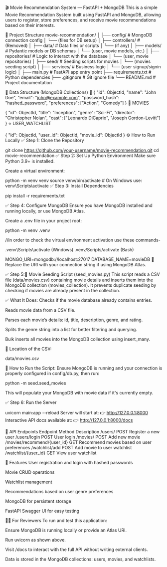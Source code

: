 🎬 Movie Recommendation System — FastAPI + MongoDB
This is a simple Movie Recommendation System built using FastAPI and MongoDB, allowing users to register, store preferences, and receive movie recommendations based on their interests.

📁 Project Structure
movie-recommendation/
│
├── config/                     # MongoDB connection config
│   └── (files for DB setup)
│
├── controllers/               # (Removed)
│
├── data/                      # Data files or scripts
│   └── (if any)
│
├── models/                    # Pydantic models or DB schemas
│   └── (user, movie models, etc.)
│
├── repositories/              # Logic to interact with the database
│   └── (user, movie repositories)
│
├── seed/                      # Seeding scripts for movies
│   └── (movies seeding script)
│
├── services/                  # Business logic
│   └── (user signup/signin logic)
│
├── main.py                    # FastAPI app entry point
├── requirements.txt           # Python dependencies
├── .gitignore                 # Git ignore file
└── README.md                  # Project documentation

🧠 Data Structure (MongoDB Collections)
🧍
{
  "id": ObjectId,
  "name": "John Doe",
  "email": "john@example.com",
  "password_hash": "hashed_password",
  "preferences": ["Action", "Comedy"]
}
🎥 MOVIES

{
  "id": ObjectId,
  "title": "Inception",
  "genre": "Sci-Fi",
  "director": "Christopher Nolan",
  "cast": ["Leonardo DiCaprio", "Joseph Gordon-Levitt"]
}
⭐ USER_WATCHLIST

{
  "id": ObjectId,
  "user_id": ObjectId,
  "movie_id": ObjectId
}
⚙️ How to Run Locally
✅ Step 1: Clone the Repository

git clone https://github.com/your-username/movie-recommendation.git
cd movie-recommendation
✅ Step 2: Set Up Python Environment
Make sure Python 3.9+ is installed.

Create a virtual environment:


python -m venv venv
source venv/bin/activate     # On Windows use: venv\Scripts\activate
✅ Step 3: Install Dependencies

pip install -r requirements.txt

✅ Step 4: Configure MongoDB
Ensure you have MongoDB installed and running locally, or use MongoDB Atlas.

Create a .env file in your project root:

python -m venv .venv

//in order to check the virtual environment activation use these commands-

.venv\Scripts\activate (Windows)
.venv/Scripts/activate (Bash)


MONGO_URI=mongodb://localhost:27017
DATABASE_NAME=movieDB
🔐 Replace the URI with your connection string if using MongoDB Atlas.

✅ Step 5:🧪 Movie Seeding Script (seed_movies.py)
This script reads a CSV file (data/movies.csv) containing movie details and inserts them into the MongoDB collection (movies_collection). It prevents duplicate seeding by checking if movies are already present in the collection.

✅ What It Does:
Checks if the movie database already contains entries.

Reads movie data from a CSV file.

Parses each movie’s details: id, title, description, genre, and rating.

Splits the genre string into a list for better filtering and querying.

Bulk inserts all movies into the MongoDB collection using insert_many.

📌 Location of the CSV:

data/movies.csv

🏁 How to Run the Script:
Ensure MongoDB is running and your connection is properly configured in config/db.py, then run:

python -m seed.seed_movies

This will populate your MongoDB with movie data if it's currently empty.


✅ Step 6: Run the Server

uvicorn main:app --reload
Server will start at:
👉 http://127.0.0.1:8000
Interactive API docs available at:
👉 http://127.0.0.1:8000/docs





📮 API Endpoints
Endpoint	Method	Description
/users/	POST	Register a new user
/users/login	POST	User login
/movies/	POST	Add new movie
/movies/recommend/{user_id}	GET	Recommend movies based on user preferences
/watchlist/add	POST	Add movie to user watchlist
/watchlist/{user_id}	GET	View user watchlist

🔐 Features
User registration and login with hashed passwords

Movie CRUD operations

Watchlist management

Recommendations based on user genre preferences

MongoDB for persistent storage

FastAPI Swagger UI for easy testing

👩‍🏫 For Reviewers
To run and test this application:

Ensure MongoDB is running locally or provide an Atlas URI.

Run uvicorn as shown above.

Visit /docs to interact with the full API without writing external clients.

Data is stored in the MongoDB collections: users, movies, and watchlists.


